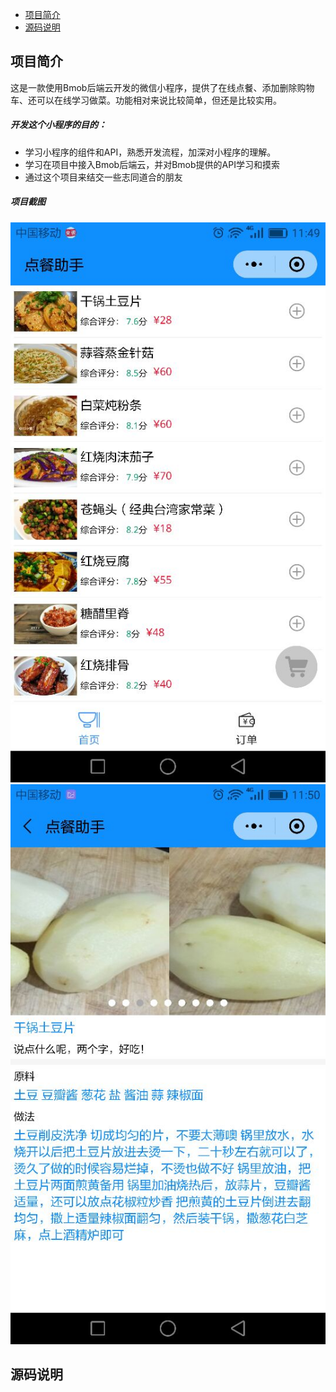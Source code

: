 * [项目简介](项目简介)
* [源码说明](源码说明)

项目简介
----
这是一款使用Bmob后端云开发的微信小程序，提供了在线点餐、添加删除购物车、还可以在线学习做菜。功能相对来说比较简单，但还是比较实用。  
##### 开发这个小程序的目的：  
* 学习小程序的组件和API，熟悉开发流程，加深对小程序的理解。  
* 学习在项目中接入Bmob后端云，并对Bmob提供的API学习和摸索  
* 通过这个项目来结交一些志同道合的朋友
##### 项目截图
![首页](https://github.com/sunshey/order-wx/blob/master/QQ%E5%9B%BE%E7%89%8720180603115101.jpg)![](https://github.com/sunshey/order-wx/blob/master/QQ%E5%9B%BE%E7%89%8720180603115107.jpg)


源码说明
---
